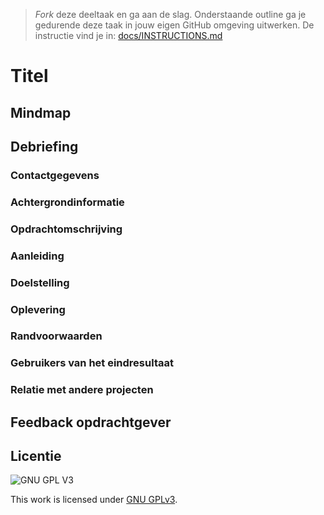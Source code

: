 > _Fork_ deze deeltaak en ga aan de slag. Onderstaande outline ga je gedurende deze taak in jouw eigen GitHub omgeving uitwerken. De instructie vind je in: [docs/INSTRUCTIONS.md](docs/INSTRUCTIONS.md)

# Titel
<!-- Geef je project een titel en schrijf in één zin wat het is -->


## Mindmap 
<!-- Een mindmap en aantekeningen met alle onderdelen van de briefing-->

## Debriefing
<!-- Debriefing die je hebt geschreven voor de opdrachtgever-->
 
### Contactgegevens

### Achtergrondinformatie

### Opdrachtomschrijving

### Aanleiding

### Doelstelling

### Oplevering

### Randvoorwaarden

### Gebruikers van het eindresultaat

### Relatie met andere projecten


## Feedback opdrachtgever
<!-- De feedback van de opdrachtgever op de (eerste) debriefing is beschreven-->


 
## Licentie

![GNU GPL V3](https://www.gnu.org/graphics/gplv3-127x51.png)

This work is licensed under [GNU GPLv3](./LICENSE).
